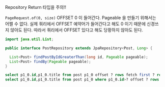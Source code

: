 Repository Return 타입을 주의!!

`PageRequest.of(0, size)` OFFSET 0 이 들어간다. Pageable 을 만들기 위해서는 어쩔 수 없다.
실제 쿼리에서 OFFSET 예약어가 들어간다고 해도 0 이기 때문에 신경쓰지 않아도 된다.
따라서 쿼리에서 OFFSET 있다고 해도 당황하지 않아도 된다.

```java
import java.util.List;

public interface PostRepository extends JpaRepository<Post, Long> {

  List<Post> findPostByIdGreaterThan(long id, Pageable pageable);
  List<Post> findBy(Pageable pageable);
}
```
```SQL
select p1_0.id,p1_0.title from post p1_0 offset ? rows fetch first ? rows only
select p1_0.id,p1_0.title from post p1_0 where p1_0.id>? offset ? rows fetch first ? rows only                                              
```

```SQL


```